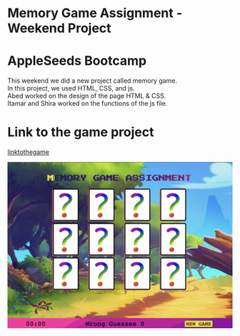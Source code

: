 # Memory Game Assignment - Weekend Project
# AppleSeeds Bootcamp

This weekend we did a new project called memory game.\
In this project, we used HTML, CSS, and js.\
Abed worked on the design of the page HTML & CSS.\
Itamar and Shira worked on the functions of the js file.

# Link to the game project 
[linktothegame](www.memory-game-assignment.netlify.app)


![image!](./imgs/imgforthegame.png)
